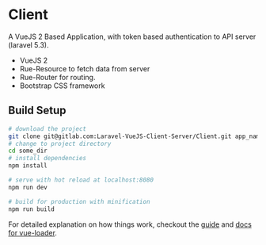 # Client
A VueJS 2 Based Application, with token based authentication to API server (laravel 5.3).
* VueJS 2
* Rue-Resource to fetch data from server
* Rue-Router for routing.
* Bootstrap CSS framework

## Build Setup

``` bash
# download the project
git clone git@gitlab.com:Laravel-VueJS-Client-Server/Client.git app_name
# change to project directory
cd some_dir
# install dependencies
npm install

# serve with hot reload at localhost:8080
npm run dev

# build for production with minification
npm run build
```

For detailed explanation on how things work, checkout the [guide](http://vuejs-templates.github.io/webpack/) and [docs for vue-loader](http://vuejs.github.io/vue-loader).
